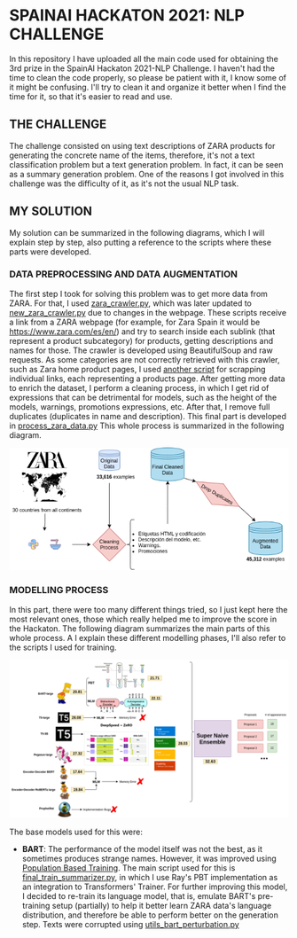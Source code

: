 # SPAINAI HACKATON 2021: NLP CHALLENGE

In this repository I have uploaded all the main code used for obtaining the 3rd prize in the SpainAI Hackaton 2021-NLP Challenge. I haven't had the time to clean the code properly, so please be patient with it, I know some of it might be confusing. I'll try to clean it and organize it better when I find the time for it, so that it's easier to read and use.

## THE CHALLENGE

The challenge consisted on using text descriptions of ZARA products for generating the concrete name of the items, therefore, it's not a text classification problem but a text generation problem. In fact, it can be seen as a summary generation problem. One of the reasons I got involved in this challenge was the difficulty of it, as it's not the usual NLP task.

## MY SOLUTION

My solution can be summarized in the following diagrams, which I will explain step by step, also putting a reference to the scripts where these parts were developed.

### DATA PREPROCESSING AND DATA AUGMENTATION

The first step I took for solving this problem was to get more data from ZARA. For that, I used [zara_crawler.py](zara_crawler.py), which was later updated to [new_zara_crawler.py](new_zara_crawler.py) due to changes in the webpage. These scripts receive a link from a ZARA webpage (for example, for Zara Spain it would be https://www.zara.com/es/en/) and try to search inside each sublink (that represent a product subcategory) for products, getting descriptions and names for those. The crawler is developed using BeautifulSoup and raw requests.
As some categories are not correctly retrieved with this crawler, such as Zara home product pages, I used [another script](crawl_more_zara.py) for scrapping individual links, each representing a products page.
After getting more data to enrich the dataset, I perform a cleaning process, in which I get rid of expressions that can be detrimental for models, such as the height of the models, warnings, promotions expressions, etc. After that, I remove full duplicates (duplicates in name and description). This final part is developed in [process_zara_data.py](process_zara_data.py) This whole process is summarized in the following diagram.

![Alt text](imgs/zara_data.png?raw=true "Data Preparation Process")

### MODELLING PROCESS

In this part, there were too many different things tried, so I just kept here the most relevant ones, those which really helped me to improve the score in the Hackaton. The following diagram summarizes the main parts of this whole process. A I explain these different modelling phases, I'll also refer to the scripts I used for training.

![Alt text](imgs/NLPMODELS.png?raw=True "Data Modelling Process")

The base models used for this were:

* **BART**: The performance of the model itself was not the best, as it sometimes produces strange names. However, it was improved using [Population Based Training](https://deepmind.com/blog/article/population-based-training-neural-networks). The main script used for this is [final_train_summarizer.py](final_train_summarizer.py), in which I use Ray's PBT implementation as an integration to Transformers' Trainer. For further improving this model, I decided to re-train its language model, that is, emulate BART's pre-training setup (partially) to help it better learn ZARA data's language distribution, and therefore be able to perform better on the generation step. Texts were corrupted using [utils_bart_perturbation.py](utils_bart_perturbation.py)